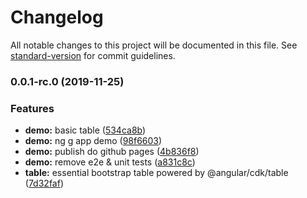 # Changelog

All notable changes to this project will be documented in this file. See [standard-version](https://github.com/conventional-changelog/standard-version) for commit guidelines.

### 0.0.1-rc.0 (2019-11-25)


### Features

* **demo:** basic table ([534ca8b](https://github.com/modernweb-pl/angular-cdk-bootstrap/commit/534ca8bc045455eb9f3012ecdd279fe79e69de50))
* **demo:** ng g app demo ([98f6603](https://github.com/modernweb-pl/angular-cdk-bootstrap/commit/98f66034b11467db90266286967162c6d7a3fa9e))
* **demo:** publish do github pages ([4b836f8](https://github.com/modernweb-pl/angular-cdk-bootstrap/commit/4b836f83afbbee471572ab8bf73efab4a9d9f96b))
* **demo:** remove e2e & unit tests ([a831c8c](https://github.com/modernweb-pl/angular-cdk-bootstrap/commit/a831c8c8dd787d603442798e419428170d8b9ea5))
* **table:** essential bootstrap table powered by @angular/cdk/table ([7d32faf](https://github.com/modernweb-pl/angular-cdk-bootstrap/commit/7d32fafbca41665aadabc95abd56ac6738e73338))
